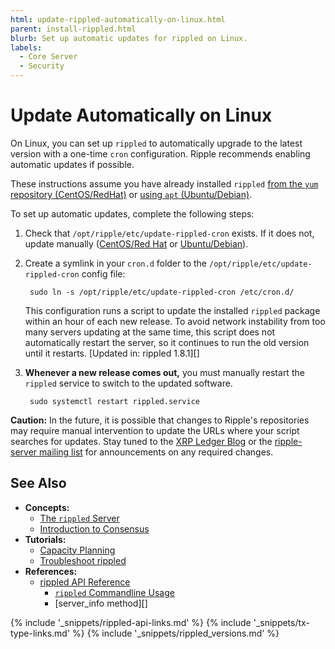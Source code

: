 ```yaml
---
html: update-rippled-automatically-on-linux.html
parent: install-rippled.html
blurb: Set up automatic updates for rippled on Linux.
labels:
  - Core Server
  - Security
---
```

# Update Automatically on Linux

On Linux, you can set up `rippled` to automatically upgrade to the latest version with a one-time `cron` configuration. Ripple recommends enabling automatic updates if possible.

These instructions assume you have already installed `rippled` [from the `yum` repository (CentOS/RedHat)](install-rippled-on-centos-rhel-with-yum.html) or [using `apt` (Ubuntu/Debian)](install-rippled-on-ubuntu.html).

To set up automatic updates, complete the following steps:

1. Check that `/opt/ripple/etc/update-rippled-cron` exists. If it does not, update manually ([CentOS/Red Hat](update-rippled-manually-on-centos-rhel.html) or [Ubuntu/Debian](update-rippled-manually-on-ubuntu.html)).

2. Create a symlink in your `cron.d` folder to the `/opt/ripple/etc/update-rippled-cron` config file:

        sudo ln -s /opt/ripple/etc/update-rippled-cron /etc/cron.d/

    This configuration runs a script to update the installed `rippled` package within an hour of each new release. To avoid network instability from too many servers updating at the same time, this script does not automatically restart the server, so it continues to run the old version until it restarts. [Updated in: rippled 1.8.1][]

3. **Whenever a new release comes out,** you must manually restart the `rippled` service to switch to the updated software.

        sudo systemctl restart rippled.service

**Caution:** In the future, it is possible that changes to Ripple's repositories may require manual intervention to update the URLs where your script searches for updates. Stay tuned to the [XRP Ledger Blog](/blog/) or the [ripple-server mailing list](https://groups.google.com/forum/#!forum/ripple-server) for announcements on any required changes.


## See Also

- **Concepts:**
    - [The `rippled` Server](the-rippled-server.html)
    - [Introduction to Consensus](intro-to-consensus.html)
- **Tutorials:**
    - [Capacity Planning](capacity-planning.html)
    - [Troubleshoot rippled](troubleshoot-the-rippled-server.html)
- **References:**
    - [rippled API Reference](rippled-api.html)
        - [`rippled` Commandline Usage](commandline-usage.html)
        - [server_info method][]


<!--{# common link defs #}-->
{% include '_snippets/rippled-api-links.md' %}
{% include '_snippets/tx-type-links.md' %}
{% include '_snippets/rippled_versions.md' %}
